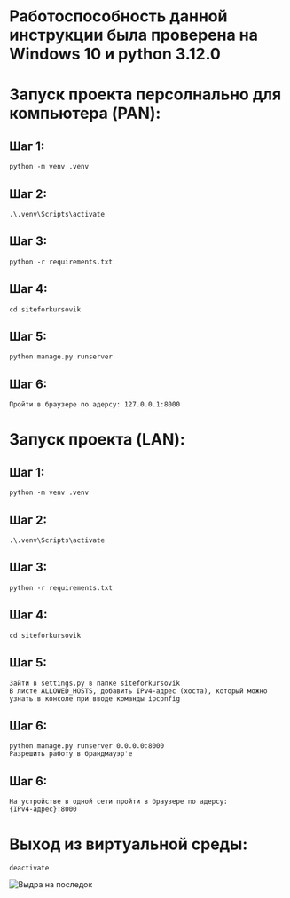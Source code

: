 # Работоспособность данной инструкции была проверена на Windows 10 и python 3.12.0

# Запуск проекта персолнально для компьютера (PAN):

## Шаг 1:
    python -m venv .venv

## Шаг 2:
    .\.venv\Scripts\activate

## Шаг 3:
    python -r requirements.txt

## Шаг 4:
    cd siteforkursovik

## Шаг 5:
    python manage.py runserver

## Шаг 6:
    Пройти в браузере по адерсу: 127.0.0.1:8000

# Запуск проекта (LAN):

## Шаг 1:
    python -m venv .venv

## Шаг 2:
    .\.venv\Scripts\activate

## Шаг 3:
    python -r requirements.txt

## Шаг 4:
    cd siteforkursovik

## Шаг 5:
    Зайти в settings.py в папке siteforkursovik
    В листе ALLOWED_HOSTS, добавить IPv4-адрес (хоста), который можно узнать в консоле при вводе команды ipconfig

## Шаг 6:
    python manage.py runserver 0.0.0.0:8000
    Разрешить работу в брандмауэр'e

## Шаг 6:
    На устройстве в одной сети пройти в браузере по адерсу:
    {IPv4-адрес}:8000

# Выход из виртуальной среды:
    deactivate

![Выдра на последок](https://i.imgur.com/Ua7ARDP.png)